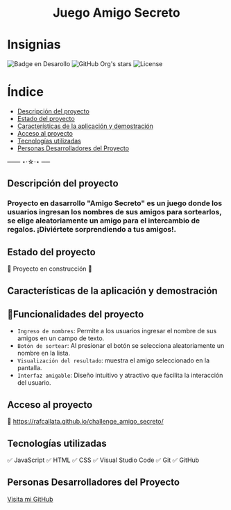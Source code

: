 <h1 align="center"> Juego Amigo Secreto</h1>

# Insignias 
![Badge en Desarollo](https://img.shields.io/badge/STATUS-EN%20DESAROLLO-blue)
![GitHub Org's stars](https://img.shields.io/github/stars/M1l16?style=social)
![License]( https://img.shields.io/badge/License-Not_specified-blue)

# Índice
- [Descripción del proyecto](#descripción-del-proyecto)
- [Estado del proyecto](#estado-del-proyecto)
- [Características de la aplicación y demostración](#características-de-la-aplicación-y-demostración)
- [Acceso al proyecto](#acceso-al-proyecto)
- [Tecnologías utilizadas](#tecnologías-utilizadas)
- [Personas Desarrolladores del Proyecto](#personas-desarrolladores-del-proyecto)

───        ⋆⋅☆⋅⋆        ──

## Descripción del proyecto
### Proyecto en dasarrollo "Amigo Secreto" es un juego donde los usuarios ingresan los nombres de sus amigos para sortearlos, se elige aleatoriamente un amigo para el intercambio de regalos. ¡Diviértete sorprendiendo a tus amigos!.

## Estado del proyecto
:construction: Proyecto en construcción :construction:

## Características de la aplicación y demostración
## :hammer:Funcionalidades del proyecto

- `Ingreso de nombres`: Permite a los usuarios ingresar el nombre de sus amigos en un campo de texto.
- `Botón de sortear`: Al presionar el botón se selecciona aleatoriamente un nombre en la lista.
- `Visualización del resultado`: muestra el amigo seleccionado en la pantalla.
- `Interfaz amigable`:  Diseño intuitivo y atractivo que facilita la interacción del usuario.

## Acceso al proyecto
:paperclip: https://rafcallata.github.io/challenge_amigo_secreto/

## Tecnologías utilizadas
:white_check_mark: JavaScript
:white_check_mark: HTML
:white_check_mark: CSS
:white_check_mark: Visual Studio Code
:white_check_mark: Git
:white_check_mark: GitHub

## Personas Desarrolladores del Proyecto
[Visita mi GitHub](https://github.com/rafcallata)

